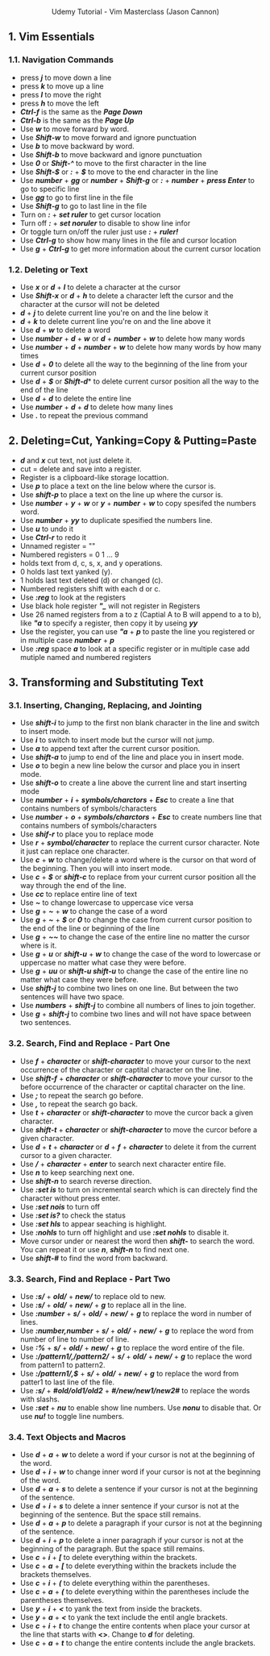<p style="text-align: center;"> Udemy Tutorial - Vim Masterclass (Jason Cannon)</p>

## 1. Vim Essentials
### 1.1. Navigation Commands

- press ***j*** to move down a line
- press ***k*** to move up a line
- press ***l*** to move the right
- press ***h*** to move the left
- ***Ctrl-f*** is the same as the ***Page Down***
- ***Ctrl-b*** is the same as the ***Page Up***
- Use ***w*** to move forward by word.
- Use ***Shift-w*** to move forward and ignore punctuation
- Use ***b*** to move backward by word.
- Use ***Shift-b*** to move backward and ignore punctuation
- Use ***0*** or ***Shift-^*** to move to the first character in the line
- Use ***Shift-$*** or ***:*** + ***\$*** to move to the end character in the line
- Use ***number*** + ***gg*** or ***number*** + ***Shift-g*** or ***:*** + ***number*** + ***press Enter*** to go to specific line
- Use ***gg*** to go to first line in the file
- Use ***Shift-g*** to go to last line in the file
- Turn on ***:*** + ***set ruler*** to get cursor location
- Turn off ***:*** + ***set noruler*** to disable to show line infor
- Or toggle turn on/off the ruler just use ***:*** + ***ruler!***
- Use ***Ctrl-g*** to show how many lines in the file and cursor location 
- Use ***g*** + ***Ctrl-g*** to get more information about the current cursor location

### 1.2. Deleting or Text
- Use ***x*** or ***d*** + ***l*** to delete a character at the cursor
- Use ***Shift-x*** or ***d*** + ***h*** to delete a character left the cursor and the character at the cursor will not be deleted
- ***d*** + ***j*** to delete current line you're on and the line below it
- ***d*** + ***k*** to delete current line you're on and the line above it
- Use ***d*** + ***w*** to delete a word 
- Use ***number*** + ***d*** + ***w*** or ***d*** + ***number*** + ***w*** to delete how many words
- Use ***number*** + ***d*** + ***number*** + ***w*** to delete how many words by how many times
- Use ***d*** + ***0*** to delete all the way to the beginning of the line from your current cursor position
- Use ***d*** + ***$*** or ***Shift-d**** to delete current cursor position all the way to the end of the line
- Use ***d*** + ***d*** to delete the entire line
- Use ***number*** + ***d*** + ***d*** to delete how many lines
- Use ***.*** to repeat the previous command

## 2. Deleting=Cut, Yanking=Copy & Putting=Paste
- ***d*** and ***x*** cut text, not just delete it.
- cut = delete and save into a register.
- Register is a clipboard-like storage locattion.
- Use ***p*** to place a text on the line below where the cursor is.
- Use ***shift-p*** to place a text on the line up where the cursor is.
- Use ***number*** + ***y*** + ***w*** or ***y*** + ***number*** + ***w*** to copy spesifed the numbers word.
- Use ***number*** + ***yy*** to duplicate spesified the numbers line.
- Use ***u*** to undo it
- Use ***Ctrl-r*** to redo it
- Unnamed register = ""
- Numbered registers = 0 1 ... 9
-  holds text from d, c, s, x, and y operations.
- 0 holds last text yanked (y).
- 1 holds last text deleted (d) or changed (c).
- Numbered registers shift with each d or c.
- Use ***:reg*** to look at the registers
- Use black hole register ***"_*** will not register in Registers
- Use 26 named registers from a to z (Captial A to B will append to a to b), like ***"a*** to specify a register, then copy it by useing ***yy***
- Use the register, you can use ***"a*** + ***p*** to paste the line you registered or in multiple case ***number*** + ***p***
- Use ***:reg*** space ***a*** to look at a specific register or in multiple case add mutiple named and numbered registers

## 3. Transforming and Substituting Text
### 3.1. Inserting, Changing, Replacing, and Jointing
- Use ***shift-i*** to jump to the first non blank character in the line and switch to insert mode.
- Use ***i*** to switch to insert mode but the cursor will not jump.
- Use ***a*** to append text after the current cursor position. 
- Use ***shift-a*** to jump to end of the line and place you in insert mode.
- Use ***o*** to begin a new line below the cursor and place you in insert mode.
- Use ***shift-o*** to create a line above the current line and start inserting mode
- Use ***number*** + ***i*** + ***symbols/charctors*** + ***Esc*** to create a line that contains numbers of symbols/characters
- Use ***number*** + ***o*** + ***symbols/charctors*** + ***Esc*** to create numbers line that contains numbers of symbols/characters
- Use ***shif-r*** to place you to replace mode
- Use ***r*** + ***symbol/character*** to replace the current cursor character. Note it just can replace one character.
- Use ***c*** + ***w*** to change/delete a word where is the cursor on that word of the beginning. Then you will into insert mode.
- Use ***c*** + ***$*** or ***shift-c*** to replace from your current cursor position all the way through the end of the line.
- Use ***cc*** to replace entire line of text
- Use ***~*** to change lowercase to uppercase vice versa
- Use ***g*** + ***~*** + ***w*** to change the case of a word
- Use ***g*** + ***~*** + ***$*** or ***0*** to change the case from current cursor position to the end of the line or beginning of the line
- Use ***g*** + ***~~*** to change the case of the entire line no matter the cursor where is it.
- Use ***g*** + ***u*** or ***shift-u*** + ***w*** to change the case of the word to lowercase or uppercase no matter what case they were before.
- Use ***g*** + ***uu*** or ***shift-u shift-u*** to change the case of the entire line no matter what case they were before.
- Use ***shift-j*** to combine two lines on one line. But between the two sentences will have two space.
- Use ***numbers*** + ***shift-j*** to combine all numbers of lines to join together.
- Use ***g*** + ***shift-j*** to combine two lines and will not have space between two sentences.

### 3.2. Search, Find and Replace - Part One
- Use ***f*** + ***character*** or ***shift-character*** to move your cursor to the next occurrence of the character or captital character on the line.
- Use ***shift-f*** + ***character*** or ***shift-character*** to move your cursor to the before occurrence of the character or captital character on the line.
- Use ***;*** to repeat the search go before.
- Use ***,*** to repeat the search go back.
- Use ***t*** + ***character*** or ***shift-character*** to move the curcor back a given character. 
- Use ***shift-t*** + ***character*** or ***shift-character*** to move the curcor before a given character.
- Use ***d*** + ***t*** + ***character*** or ***d*** + ***f*** + ***character*** to delete it from the current cursor to a given character.
- Use ***/*** + ***character*** + ***enter*** to search next character entire file. 
- Use ***n*** to keep searching next one.
- Use ***shift-n*** to search reverse direction.
- Use ***:set is*** to turn on incremental search which is can directely find the character without press enter.
- Use ***:set nois*** to turn off
- Use ***:set is?*** to check the status
- Use ***:set hls*** to appear seaching is highlight.
- Use ***:nohls*** to turn off highlight and use ***:set nohls*** to disable it.
- Move cursor under or nearest the word then ***shift-*** to search the word. You can repeat it or use ***n***, ***shift-n*** to find next one.
- Use ***shift-#*** to find the word from backward.

### 3.3. Search, Find and Replace - Part Two
- Use ***:s/*** + ***old/*** + ***new/*** to replace old to new. 
- Use ***:s/*** + ***old/*** + ***new/*** + ***g*** to replace all in the line.
- Use ***:number*** + ***s/*** + ***old/*** + ***new/*** + ***g*** to replace the word in number of lines.
- Use ***:number,number*** + ***s/*** + ***old/*** + ***new/*** + ***g*** to replace the word from number of line to number of line. 
- Use ***:%*** + ***s/*** + ***old/*** + ***new/*** + ***g*** to replace the word entire of the file.
- Use ***:/pattern1/,/pattern2/*** + ***s/*** + ***old/*** + ***new/*** + ***g*** to replace the word from pattern1 to pattern2.
- Use ***:/pattern1/,$*** + ***s/*** + ***old/*** + ***new/*** + ***g*** to replace the word from patter1 to last line of the file.
- Use ***:s/*** + ***#old/old1/old2*** + ***#/new/new1/new2#*** to replace the words with slashs.
- Use ***:set*** + ***nu*** to enable show line numbers. Use ***nonu*** to disable that. Or use ***nu!*** to toggle line numbers. 

### 3.4. Text Objects and Macros
- Use ***d*** + ***a*** + ***w*** to delete a word if your cursor is not at the beginning of the word.
- Use ***d*** + ***i*** + ***w*** to change inner word if your cursor is not at the beginning of the word.
- Use ***d*** + ***a*** + ***s*** to delete a sentence if your cursor is not at the beginning of the sentence.
- Use ***d*** + ***i*** + ***s*** to delete a inner sentence if your cursor is not at the beginning of the sentence. But the space still remains.
- Use ***d*** + ***a*** + ***p*** to delete a paragraph if your cursor is not at the beginning of the sentence. 
- Use ***d*** + ***i*** + ***p*** to delete a inner paragraph if your cursor is not at the beginning of the paragraph. But the space still remains.
- Use ***c*** + ***i*** + ***[*** to delete everything within the brackets.
- Use ***c*** + ***a*** + ***[*** to delete everything within the brackets include the brackets themselves.
- Use ***c*** + ***i*** + ***(*** to delete everything within the parentheses.
- Use ***c*** + ***a*** + ***(*** to delete everything within the parentheses include the parentheses themselves.
- Use ***y*** + ***i*** + ***<*** to yank the text from inside the brackets.
- Use ***y*** + ***a*** + ***<*** to yank the text include the entil angle brackets.
- Use ***c*** + ***i*** + ***t*** to change the entire contents when place your cursor at the line that starts with **<>**. Change to ***d*** for deleting.
- Use ***c*** + ***a*** + ***t*** to change the entire contents include the angle brackets.

